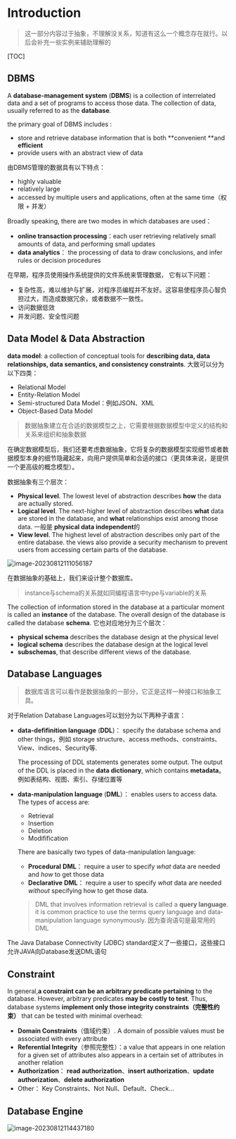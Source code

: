 # Introduction

> 这一部分内容过于抽象，不理解没关系，知道有这么一个概念存在就行。以后会补充一些实例来辅助理解的

[TOC]

## DBMS

A **database-management system** (**DBMS**) is a collection of interrelated data and a set of programs to access those data. The collection of data, usually referred to as the **database**.



the primary goal of DBMS includes :

-  store and retrieve database information that is both **convenient **and **efficient**
- provide users with an abstract view of data



由DBMS管理的数据具有以下特点：

- highly valuable
- relatively large
- accessed by multiple users and applications, often at the same time（权限 + 并发）



Broadly speaking, there are two modes in which databases are used：

- **online transaction processing**：each user retrieving relatively small amounts of data, and performing small updates
- **data analytics**： the processing of data to draw conclusions, and infer rules or decision procedures



在早期，程序员使用操作系统提供的文件系统来管理数据， 它有以下问题：

- 复杂性高，难以维护与扩展，对程序员编程并不友好。这容易使程序员心智负担过大，而造成数据冗余，或者数据不一致性。
- 访问数据低效
- 并发问题、安全性问题



## Data Model & Data Abstraction

**data model**: a collection of conceptual tools for **describing data, data relationships, data semantics, and consistency constraints**. 大致可以分为以下四类：

- Relational Model
- Entity-Relation Model
- Semi-structured Data Model：例如JSON、XML
- Object-Based Data Model





> 数据抽象建立在合适的数据模型之上，它需要根据数据模型中定义的结构和关系来组织和抽象数据

在确定数据模型后，我们还要考虑数据抽象，它将复杂的数据模型实现细节或者数据模型本身的细节隐藏起来，向用户提供简单和合适的接口（更具体来说，是提供一个更高级的概念模型）。

数据抽象有三个层次：

- **Physical level**. The lowest level of abstraction describes **how** the data are actually stored.
- **Logical level**. The next-higher level of abstraction describes **what** data are stored in the database, and **what** relationships exist among those data. 一般是 **physical data independent**的
- **View level**. The highest level of abstraction describes only part of the entire database. the views also provide a security mechanism to prevent users from accessing certain parts of the database.

![image-20230812111056187](C:\Users\AtsukoRuo\Desktop\note\数据库\assets\image-20230812111056187.png)



在数据抽象的基础上，我们来设计整个数据库。

> instance与schema的关系就如同编程语言中type与variable的关系

The collection of information stored in the database at a particular moment is called an **instance** of the database. The overall design of the database is called the database **schema**. 它也对应地分为三个层次：

- **physical schema** describes the database design at the physical level
- **logical schema** describes the database design at the logical level
- **subschemas**, that describe different views of the database.

 

## Database Languages



> 数据库语言可以看作是数据抽象的一部分，它正是这样一种接口和抽象工具。

对于Relation Database Languages可以划分为以下两种子语言：

- **data-defifinition language** (**DDL**)： specify the database schema and other things，例如 storage structure、access methods、constraints、View、indices、Security等. 

  The processing of DDL statements generates some output. The output of the DDL is placed in the **data dictionary**, which contains **metadata**。例如表结构、视图、索引、存储位置等
  
  

- **data-manipulation language** (**DML**）： enables users to access data. The types of access are:

  - Retrieval
  - Insertion
  - Deletion
  - Modifification

  

  There are basically two types of data-manipulation language:

  - **Procedural** **DML**： require a user to specify *what* data are needed and *how* to get those data
  - **Declarative** **DML**： require a user to specify *what* data are needed *without* specifying how to get those data.

  > DML that involves information retrieval is called a **query language**. it is common practice to use the terms query language and data-manipulation language synonymously. 因为查询语句是最常用的DML



The Java Database Connectivity (JDBC) standard定义了一些接口，这些接口允许JAVA向Database发送DML语句

## Constraint

In general,**a constraint can be an arbitrary predicate pertaining** to the database. However, arbitrary predicates **may be costly to test**. Thus, database systems **implement only those integrity constraints（完整性约束）** that can be tested with minimal overhead:

- **Domain Constraints**（值域约束）. A domain of possible values must be associated with every attribute
- **Referential Integrity**（参照完整性）：a value that appears in one relation for a given set of attributes also appears in a certain set of attributes in another relation
- **Authorization**： **read authorization**、**insert authorization**、**update authorization**、**delete authorization**
- Other： Key Constraints、Not Null、Default、Check...



## Database Engine



![image-20230812114437180](C:\Users\AtsukoRuo\Desktop\note\数据库\assets\image-20230812114437180.png)



